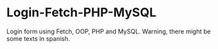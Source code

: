 # Login-Fetch-PHP-MySQL
Login form using Fetch, OOP, PHP and MySQL.
Warning, there might be some texts in spanish.
